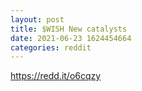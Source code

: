 ```yaml
--- 
layout: post 
title: $WISH New catalysts 
date: 2021-06-23 1624454664 
categories: reddit 
--- 
```

https://redd.it/o6cqzy